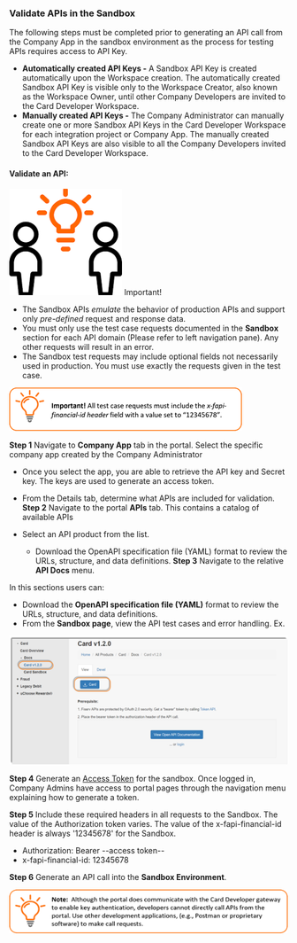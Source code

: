 ### Validate APIs in the Sandbox
The following steps must be completed prior to generating an API call from the Company App in the sandbox environment as the process for testing APIs requires access to API Key. 

  * **Automatically created API Keys -** A Sandbox API Key is created automatically upon the Workspace creation. The automatically created Sandbox API Key is visible only to the Workspace Creator, also known as the Workspace Owner, until other Company Developers are invited to the Card Developer Workspace.
  * **Manually created API Keys -** The Company Administrator can manually create one or more Sandbox API Keys in the Card Developer Workspace for each integration project or Company App. The manually created Sandbox API Keys are also visible to all the Company Developers invited to the Card Developer Workspace.


  
#### Validate an API:
![](assets/images/exclaimation.png)    Important! 

  *  The Sandbox APIs *emulate* the behavior of production APIs and support only *pre-defined* request and response data. 
  *  You must only use the test case requests documented in the **Sandbox** section for each API domain (Please refer to left navigation pane). Any other requests will result in an error.
  *  The Sandbox test requests may include optional fields not necessarily used in production. You must use exactly the requests given in the test case.
 

![](assets/images/validate-note-1.png)

 

**Step 1** Navigate to **Company App** tab in the portal. Select the specific company app created by the Company Administrator

  *  Once you select the app, you are able to retrieve the API key and Secret key. The keys are used to generate an access token.
  *  From the Details tab, determine what APIs are included for validation.
**Step 2** Navigate to the portal **APIs** tab. This contains a catalog of available APIs

  *  Select an API product from the list.
     *  Download the OpenAPI specification file (YAML) format to review the URLs, structure, and data definitions.
**Step 3** Navigate to the relative **API Docs** menu.

In this sections users can: 

  *  Download the **OpenAPI specification file (YAML)** format to review the URLs, structure, and data definitions.
  *  From the **Sandbox page**, view the API test cases and error handling.
Ex.

![](assets/images/validate-1.png)

 

**Step 4** Generate an [Access Token](?path=/docs/gettingstarted/access-tokens.md) for the sandbox. Once logged in, Company Admins have access to portal pages through the navigation menu explaining how to generate a token.

**Step 5** Include these required headers in all requests to the Sandbox. The value of the Authorization token varies. The value of the x-fapi-financial-id header is always '12345678' for the Sandbox.

  *  Authorization: Bearer --access token--
  *  x-fapi-financial-id: 12345678

**Step 6** Generate an API call into the **Sandbox Environment**.

 ![](assets/images/validate-note-2.png)


